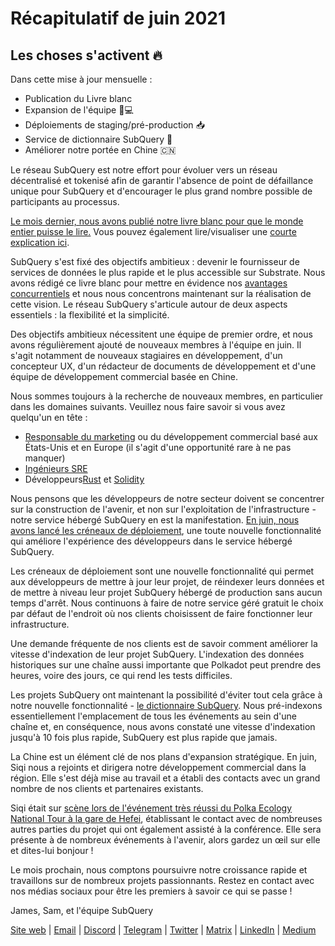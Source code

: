 # Récapitulatif de juin 2021

## Les choses s'activent 🔥

Dans cette mise à jour mensuelle :

- Publication du Livre blanc
- Expansion de l'équipe 👩💻
- Déploiements de staging/pré-production 📥
- Service de dictionnaire SubQuery 📖
- Améliorer notre portée en Chine 🇨🇳

Le réseau SubQuery est notre effort pour évoluer vers un réseau décentralisé et tokenisé afin de garantir l'absence de point de défaillance unique pour SubQuery et d'encourager le plus grand nombre possible de participants au processus.

[Le mois dernier, nous avons publié notre livre blanc pour que le monde entier puisse le lire.](https://static.subquery.network/whitepaper.pdf) Vous pouvez également lire/visualiser une [courte explication ici](../blogs/20210616-SubQuery-Network-In-Summary.md).

SubQuery s'est fixé des objectifs ambitieux : devenir le fournisseur de services de données le plus rapide et le plus accessible sur Substrate. Nous avons rédigé ce livre blanc pour mettre en évidence nos [avantages concurrentiels](../blogs/20210616-SubQuery-Network-Our-Goals-and-Competitive-Advantages.md) et nous nous concentrons maintenant sur la réalisation de cette vision. Le réseau SubQuery s'articule autour de deux aspects essentiels : la flexibilité et la simplicité.

Des objectifs ambitieux nécessitent une équipe de premier ordre, et nous avons régulièrement ajouté de nouveaux membres à l'équipe en juin. Il s'agit notamment de nouveaux stagiaires en développement, d'un concepteur UX, d'un rédacteur de documents de développement et d'une équipe de développement commercial basée en Chine.

Nous sommes toujours à la recherche de nouveaux membres, en particulier dans les domaines suivants. Veuillez nous faire savoir si vous avez quelqu'un en tête :

- [Responsable du marketing](https://angel.co/company/subquery/jobs/1494376-head-of-marketing) ou du développement commercial basé aux États-Unis et en Europe (il s'agit d'une opportunité rare à ne pas manquer)
- [Ingénieurs SRE](https://angel.co/company/subquery/jobs/1497942-site-reliability-engineer)
- Développeurs[Rust](https://angel.co/company/subquery/jobs/1494414-rust-developer) et [Solidity](https://angel.co/company/subquery/jobs/1494435-solidity-developer)

Nous pensons que les développeurs de notre secteur doivent se concentrer sur la construction de l'avenir, et non sur l'exploitation de l'infrastructure - notre service hébergé SubQuery en est la manifestation. [En juin, nous avons lancé les créneaux de déploiement](../blogs/20210604-Deployment-Slots-are-here-for-SubQuery-Projects.md), une toute nouvelle fonctionnalité qui améliore l'expérience des développeurs dans le service hébergé SubQuery.

Les créneaux de déploiement sont une nouvelle fonctionnalité qui permet aux développeurs de mettre à jour leur projet, de réindexer leurs données et de mettre à niveau leur projet SubQuery hébergé de production sans aucun temps d'arrêt. Nous continuons à faire de notre service géré gratuit le choix par défaut de l'endroit où nos clients choisissent de faire fonctionner leur infrastructure.

Une demande fréquente de nos clients est de savoir comment améliorer la vitesse d'indexation de leur projet SubQuery. L'indexation des données historiques sur une chaîne aussi importante que Polkadot peut prendre des heures, voire des jours, ce qui rend les tests difficiles.

Les projets SubQuery ont maintenant la possibilité d'éviter tout cela grâce à notre nouvelle fonctionnalité - [le dictionnaire SubQuery](../blogs/20210630-SubQuery-Just-Got-a-lot-Faster-with-the-Dictionary.md). Nous pré-indexons essentiellement l'emplacement de tous les événements au sein d'une chaîne et, en conséquence, nous avons constaté une vitesse d'indexation jusqu'à 10 fois plus rapide, SubQuery est plus rapide que jamais.

La Chine est un élément clé de nos plans d'expansion stratégique. En juin, Siqi nous a rejoints et dirigera notre développement commercial dans la région. Elle s'est déjà mise au travail et a établi des contacts avec un grand nombre de nos clients et partenaires existants.

Siqi était sur [scène lors de l'événement très réussi du Polka Ecology National Tour à la gare de Hefei](https://twitter.com/SubQueryNetwork/status/1409696588465721348), établissant le contact avec de nombreuses autres parties du projet qui ont également assisté à la conférence. Elle sera présente à de nombreux événements à l'avenir, alors gardez un œil sur elle et dites-lui bonjour !

Le mois prochain, nous comptons poursuivre notre croissance rapide et travaillons sur de nombreux projets passionnants. Restez en contact avec nos médias sociaux pour être les premiers à savoir ce qui se passe !

James, Sam, et l'équipe SubQuery

[Site web](https://subquery.network/) | [Email](mailto:hello@subquery.network) | [Discord](https://discord.com/invite/78zg8aBSMG) | [Telegram](https://t.me/subquerynetwork) | [Twitter](https://twitter.com/subquerynetwork) | [Matrix](https://matrix.to/#/#subquery:matrix.org) | [LinkedIn](https://www.linkedin.com/company/subquery) | [Medium](https://subquery.medium.com/)
